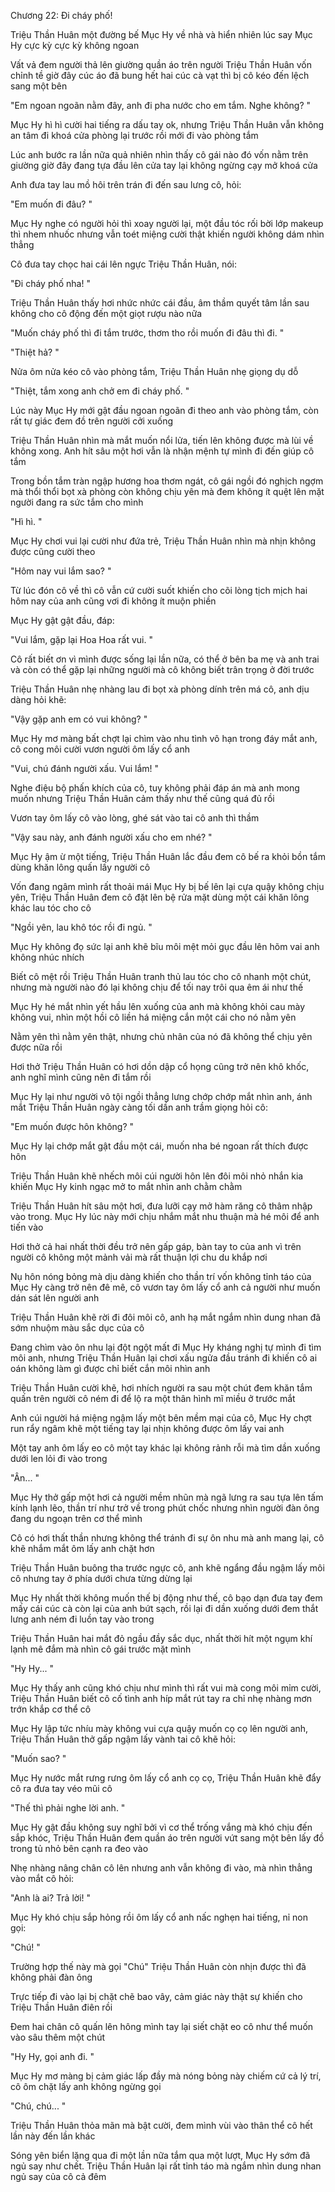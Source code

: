




Chương 22: Đi cháy phố!

Triệu Thần Huân một đường bế Mục Hy về nhà và hiển nhiên lúc say Mục Hy cực kỳ cực kỳ không ngoan

Vất vả đem người thả lên giường quần áo trên người Triệu Thần Huân vốn chỉnh tề giờ đây cúc áo đã bung hết hai cúc cà vạt thì bị cô kéo đến lệch sang một bên

"Em ngoan ngoãn nằm đây, anh đi pha nước cho em tắm. Nghe không? "

Mục Hy hì hì cười hai tiếng ra dấu tay ok, nhưng Triệu Thần Huân vẫn không an tâm đi khoá cửa phòng lại trước rồi mới đi vào phòng tắm

Lúc anh bước ra lần nữa quả nhiên nhìn thấy cô gái nào đó vốn nằm trên giường giờ đây đang tựa đầu lên cửa tay lại không ngừng cạy mở khoá cửa

Anh đưa tay lau mồ hôi trên trán đi đến sau lưng cô, hỏi:

"Em muốn đi đâu? "

Mục Hy nghe có người hỏi thì xoay người lại, một đầu tóc rối bời lớp makeup thì nhem nhuốc nhưng vẫn toét miệng cười thật khiến người không dám nhìn thẳng

Cô đưa tay chọc hai cái lên ngực Triệu Thần Huân, nói:

"Đi cháy phố nha! "

Triệu Thần Huân thấy hơi nhức nhức cái đầu, âm thầm quyết tâm lần sau không cho cô động đến một giọt rượu nào nữa

"Muốn cháy phố thì đi tắm trước, thơm tho rồi muốn đi đâu thì đi. "

"Thiệt hả? "

Nửa ôm nửa kéo cô vào phòng tắm, Triệu Thần Huân nhẹ giọng dụ dỗ

"Thiệt, tắm xong anh chở em đi cháy phố. "

Lúc này Mục Hy mới gật đầu ngoan ngoãn đi theo anh vào phòng tắm, còn rất tự giác đem đồ trên người cởi xuống

Triệu Thần Huân nhìn mà mắt muốn nổi lửa, tiến lên không được mà lùi về không xong. Anh hít sâu một hơi vẫn là nhận mệnh tự mình đi đến giúp cô tắm

Trong bồn tắm tràn ngập hương hoa thơm ngát, cô gái ngồi đó nghịch ngợm mà thổi thổi bọt xà phòng còn không chịu yên mà đem không ít quệt lên mặt người đang ra sức tắm cho mình

"Hì hì. "

Mục Hy chơi vui lại cười như đứa trẻ, Triệu Thần Huân nhìn mà nhịn không được cũng cười theo

"Hôm nay vui lắm sao? "

Từ lúc đón cô về thì cô vẫn cứ cười suốt khiến cho cõi lòng tịch mịch hai hôm nay của anh cũng vơi đi không ít muộn phiền

Mục Hy gật gật đầu, đáp:

"Vui lắm, gặp lại Hoa Hoa rất vui. "

Cô rất biết ơn vì mình được sống lại lần nữa, có thể ở bên ba mẹ và anh trai và còn có thể gặp lại những người mà cô không biết trân trọng ở đời trước

Triệu Thần Huân nhẹ nhàng lau đi bọt xà phòng dính trên má cô, anh dịu dàng hỏi khẽ:

"Vậy gặp anh em có vui không? "

Mục Hy mơ màng bất chợt lại chìm vào nhu tình vô hạn trong đáy mắt anh, cô cong môi cười vươn người ôm lấy cổ anh

"Vui, chú đánh người xấu. Vui lắm! "

Nghe điệu bộ phấn khích của cô, tuy không phải đáp án mà anh mong muốn nhưng Triệu Thần Huân cảm thấy như thế cũng quá đủ rồi

Vươn tay ôm lấy cô vào lòng, ghé sát vào tai cô anh thì thầm

"Vậy sau này, anh đánh người xấu cho em nhé? "

Mục Hy ậm ừ một tiếng, Triệu Thần Huân lắc đầu đem cô bế ra khỏi bồn tắm dùng khăn lông quấn lấy người cô

Vốn đang ngâm mình rất thoải mái Mục Hy bị bế lên lại cựa quậy không chịu yên, Triệu Thần Huân đem cô đặt lên bệ rửa mặt dùng một cái khăn lông khác lau tóc cho cô

"Ngồi yên, lau khô tóc rồi đi ngủ. "

Mục Hy không đọ sức lại anh khẽ bĩu môi mệt mỏi gục đầu lên hõm vai anh không nhúc nhích

Biết cô mệt rồi Triệu Thần Huân tranh thủ lau tóc cho cô nhanh một chút, nhưng mà người nào đó lại không chịu để tối nay trôi qua êm ái như thế

Mục Hy hé mắt nhìn yết hầu lên xuống của anh mà không khỏi cau mày không vui, nhìn một hồi cô liền há miệng cắn một cái cho nó nằm yên

Nằm yên thì nằm yên thật, nhưng chủ nhân của nó đã không thể chịu yên được nữa rồi

Hơi thở Triệu Thần Huân có hơi dồn dập cổ họng cũng trở nên khô khốc, anh nghĩ mình cũng nên đi tắm rồi

Mục Hy lại như người vô tội ngồi thẳng lưng chớp chớp mắt nhìn anh, ánh mắt Triệu Thần Huân ngày càng tối dần anh trầm giọng hỏi cô:

"Em muốn được hôn không? "

Mục Hy lại chớp mắt gật đầu một cái, muốn nha bé ngoan rất thích được hôn

Triệu Thần Huân khẽ nhếch môi cúi người hôn lên đôi môi nhỏ nhắn kia khiến Mục Hy kinh ngạc mở to mắt nhìn anh chằm chằm

Triệu Thần Huân hít sâu một hơi, đưa lưỡi cạy mở hàm răng cô thâm nhập vào trong. Mục Hy lúc này mới chịu nhắm mắt nhu thuận mà hé môi để anh tiến vào

Hơi thở cả hai nhất thời đều trở nên gấp gáp, bàn tay to của anh vì trên người cô không một mảnh vải mà rất thuận lợi chu du khắp nơi

Nụ hôn nóng bỏng mà dịu dàng khiến cho thần trí vốn không tỉnh táo của Mục Hy càng trở nên đê mê, cô vươn tay ôm lấy cổ anh cả người như muốn dán sát lên người anh

Triệu Thần Huân khẽ rời đi đôi môi cô, anh hạ mắt ngắm nhìn dung nhan đã sớm nhuộm màu sắc dục của cô

Đang chìm vào ôn nhu lại đột ngột mất đi Mục Hy kháng nghị tự mình đi tìm môi anh, nhưng Triệu Thần Huân lại chơi xấu ngửa đầu tránh đi khiến cô ai oán không làm gì được chỉ biết cắn môi nhìn anh

Triệu Thần Huân cười khẽ, hơi nhích người ra sau một chút đem khăn tắm quấn trên người cô ném đi để lộ ra một thân hình mĩ miều ở trước mắt

Anh cúi người há miệng ngậm lấy một bên mềm mại của cô, Mục Hy chợt run rẩy ngâm khẽ một tiếng tay lại nhịn không được ôm lấy vai anh

Một tay anh ôm lấy eo cô một tay khác lại không rảnh rỗi mà tìm dần xuống dưới len lỏi đi vào trong

"Ân... "

Mục Hy thở gấp một hơi cả người mềm nhũn mà ngã lưng ra sau tựa lên tấm kính lạnh lẽo, thần trí như trở về trong phút chốc nhưng nhìn người đàn ông đang du ngoạn trên cơ thể mình

Cô có hơi thất thần nhưng không thể tránh đi sự ôn nhu mà anh mang lại, cô khẽ nhắm mắt ôm lấy anh chặt hơn

Triệu Thần Huân buông tha trước ngực cô, anh khẽ ngẩng đầu ngậm lấy môi cô nhưng tay ở phía dưới chưa từng dừng lại

Mục Hy nhất thời không muốn thế bị động như thế, cô bạo dạn đưa tay đem mấy cái cúc cà còn lại của anh bứt sạch, rồi lại đi dần xuống dưới đem thắt lưng anh ném đi luồn tay vào trong

Triệu Thần Huân hai mắt đỏ ngầu đầy sắc dục, nhất thời hít một ngụm khí lạnh mê đắm mà nhìn cô gái trước mặt mình

"Hy Hy... "

Mục Hy thấy anh cũng khó chịu như mình thì rất vui mà cong môi mỉm cười, Triệu Thần Huân biết cô cố tình anh híp mắt rút tay ra chỉ nhẹ nhàng mơn trớn khắp cơ thể cô

Mục Hy lập tức nhíu mày không vui cựa quậy muốn cọ cọ lên người anh, Triệu Thần Huân thở gấp ngậm lấy vành tai cô khẽ hỏi:

"Muốn sao? "

Mục Hy nước mắt rưng rưng ôm lấy cổ anh cọ cọ, Triệu Thần Huân khẽ đẩy cô ra đưa tay véo mũi cô

"Thế thì phải nghe lời anh. "

Mục Hy gật đầu không suy nghĩ bởi vì cơ thể trống vắng mà khó chịu đến sắp khóc, Triệu Thần Huân đem quần áo trên người vứt sang một bên lấy đồ trong tủ nhỏ bên cạnh ra đeo vào

Nhẹ nhàng nâng chân cô lên nhưng anh vẫn không đi vào, mà nhìn thẳng vào mắt cô hỏi:

"Anh là ai? Trả lời! "

Mục Hy khó chịu sắp hỏng rồi ôm lấy cổ anh nấc nghẹn hai tiếng, nỉ non gọi:

"Chú! "

Trường hợp thế này mà gọi "Chú" Triệu Thần Huân còn nhịn được thì đã không phải đàn ông

Trực tiếp đi vào lại bị chặt chẽ bao vây, cảm giác này thật sự khiến cho Triệu Thần Huân điên rồi

Đem hai chân cô quấn lên hông mình tay lại siết chặt eo cô như thể muốn vào sâu thêm một chút

"Hy Hy, gọi anh đi. "

Mục Hy mơ màng bị cảm giác lấp đầy mà nóng bỏng này chiếm cứ cả lý trí, cô ôm chặt lấy anh không ngừng gọi

"Chú, chú... "

Triệu Thần Huân thỏa mãn mà bật cười, đem mình vùi vào thân thể cô hết lần này đến lần khác

Sóng yên biển lặng qua đi một lần nữa tắm qua một lượt, Mục Hy sớm đã ngủ say như chết. Triệu Thần Huân lại rất tỉnh táo mà ngắm nhìn dung nhan ngủ say của cô cả đêm




